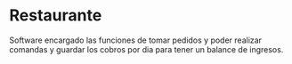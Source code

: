 # Restaurante

Software encargado las funciones de tomar pedidos y poder realizar comandas y guardar los cobros por dia para tener un balance de ingresos.
